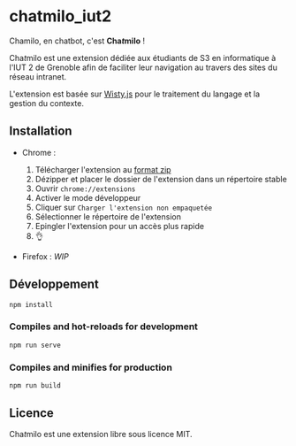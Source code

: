 # chatmilo_iut2

Chamilo, en chatbot, c'est **Cha*t*milo** !

Cha*t*milo est une extension dédiée aux étudiants de S3 en informatique à l'IUT 2 de Grenoble afin de faciliter leur navigation au travers des sites du réseau intranet.

L'extension est basée sur [Wisty.js](https://github.com/the-new-sky/Wisty.js) pour le traitement du langage et la gestion du contexte.

## Installation

- Chrome :
    1. Télécharger l'extension au [format zip](https://github.com/the-new-sky/chatmilo_iut2/blob/master/artifacts/chatmilo_iut2-v0.1.0-production.zip?raw=true)
    2. Dézipper et placer le dossier de l'extension dans un répertoire stable
    3. Ouvrir `chrome://extensions`
    4. Activer le mode développeur
    5. Cliquer sur `Charger l'extension non empaquetée`
    6. Sélectionner le répertoire de l'extension
    7. Epingler l'extension pour un accès plus rapide
    8. 👌

- Firefox : *WIP*

## Développement

```
npm install
```

### Compiles and hot-reloads for development
```
npm run serve
```

### Compiles and minifies for production
```
npm run build
```

## Licence

Cha*t*milo est une extension libre sous licence MIT.